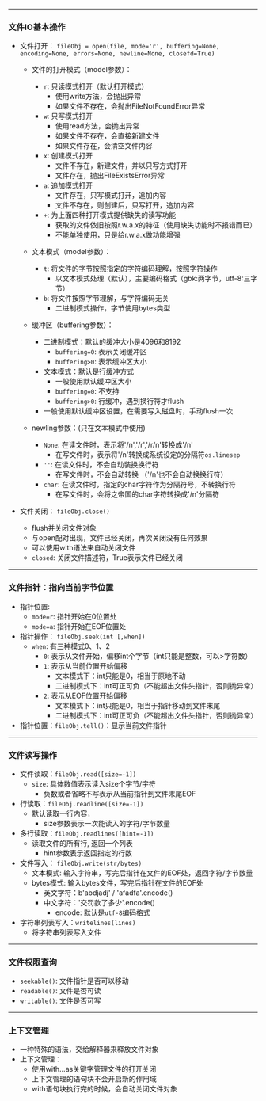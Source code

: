 ***
### 文件IO基本操作
- 文件打开： `fileObj = open(file, mode='r', buffering=None, encoding=None, errors=None, newline=None, closefd=True)`
    - 文件的打开模式（model参数）：
        - `r`: 只读模式打开（默认打开模式）
            - 使用write方法，会抛出异常
            - 如果文件不存在，会抛出FileNotFoundError异常
        - `w`: 只写模式打开
            - 使用read方法，会抛出异常
            - 如果文件不存在，会直接新建文件
            - 如果文件存在，会清空文件内容
        - `x`: 创建模式打开
            - 文件不存在，新建文件，并以只写方式打开
            - 文件存在，抛出FileExistsError异常
        - `a`: 追加模式打开
            - 文件存在，只写模式打开，追加内容
            - 文件不存在，则创建后，只写打开，追加内容
        - `+`: 为上面四种打开模式提供缺失的读写功能
            - 获取的文件依旧按照r.w.a.x的特征（使用缺失功能时不报错而已）
            - 不能单独使用，只是给r.w.a.x做功能增强

    - 文本模式（model参数）：
        - `t`: 将文件的字节按照指定的字符编码理解，按照字符操作
            - 以文本模式处理（默认），主要编码格式（gbk:两字节，utf-8:三字节）
        - `b`: 将文件按照字节理解，与字符编码无关
            - 二进制模式操作，字节使用bytes类型

    - 缓冲区（buffering参数）：
        - 二进制模式：默认的缓冲大小是4096和8192
            - `buffering=0`: 表示关闭缓冲区
            - `buffering>0`: 表示缓冲区大小
        - 文本模式：默认是行缓冲方式
            - 一般使用默认缓冲区大小
            - `buffering=0`: 不支持
            - `buffering>0`: 行缓冲，遇到换行符才flush
        - 一般使用默认缓冲区设置，在需要写入磁盘时，手动flush一次
    - newling参数：(只在文本模式中使用)
        - `None`: 在读文件时，表示将'/n','/r','/r/n'转换成'/n'
            - 在写文件时，表示将'/n'转换成系统设定的分隔符`os.linesep`
        - `''`: 在读文件时，不会自动装换换行符
            - 在写文件时，不会自动转换 （'/n'也不会自动换换行符）
        - `char`: 在读文件时，指定的char字符作为分隔符号，不转换行符
            - 在写文件时，会将之帝国的char字符转换成'/n'分隔符

- 文件关闭： `fileObj.close()`
    - flush并关闭文件对象
    - 与open配对出现，文件已经关闭，再次关闭没有任何效果
    - 可以使用with语法来自动关闭文件
    - `closed`: 关闭文件描述符，True表示文件已经关闭

***
### 文件指针：指向当前字节位置
- 指针位置:
    - `mode=r`: 指针开始在0位置处
    - `mode=a`: 指针开始在EOF位置处
- 指针操作： `fileObj.seek(int [,when])`
    - `when`: 有三种模式0、1、2
        - `0`: 表示从文件开始，偏移int个字节（int只能是整数，可以>字符数）
        - `1`: 表示从当前位置开始偏移
            - 文本模式下：int只能是0，相当于原地不动
            - 二进制模式下：int可正可负（不能超出文件头指针，否则抛异常）
        - `2`: 表示从EOF位置开始偏移
            - 文本模式下：int只能是0，相当于指针移动到文件末尾
            - 二进制模式下：int可正可负（不能超出文件头指针，否则抛异常）
- 指针位置：`fileObj.tell()`：显示当前文件指针

***
### 文件读写操作
- 文件读取：`fileObj.read([size=-1])`
    - `size`: 具体数值表示读入size个字节/字符
        - 负数或者省略不写表示从当前指针到文件末尾EOF
- 行读取：`fileObj.readline([size=-1])`
    - 默认读取一行内容，
        - size参数表示一次能读入的字符/字节数量
- 多行读取：`fileObj.readlines([hint=-1])`
    - 读取文件的所有行, 返回一个列表
        - hint参数表示返回指定的行数
- 文件写入： `fileObj.write(str/bytes)`
    - 文本模式: 输入字符串，写完后指针在文件的EOF处，返回字符/字节数量
    - bytes模式: 输入bytes文件，写完后指针在文件的EOF处
        - 英文字符：b'abdjadj'    /     'afadfa'.encode()
        - 中文字符：'交罚款了多少'.encode()
            - encode: 默认是`utf-8`编码格式
- 字符串列表写入：`writelines(lines)`
    - 将字符串列表写入文件

***
### 文件权限查询 ###
- `seekable()`: 文件指针是否可以移动
- `readable()`: 文件是否可读
- `writable()`: 文件是否可写

***
### 上下文管理
- 一种特殊的语法，交给解释器来释放文件对象
- 上下文管理：
    - 使用with...as关键字管理文件的打开关闭
    - 上下文管理的语句块不会开启新的作用域
    - with语句块执行完的时候，会自动关闭文件对象
